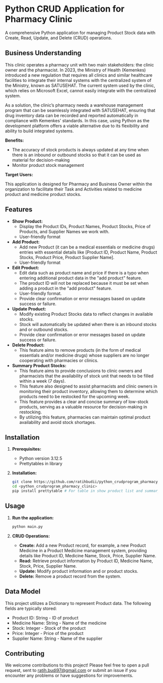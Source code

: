 # Python CRUD Application for Pharmacy Clinic

A comprehensive Python application for managing Product Stock data with Create, Read, Update, and Delete (CRUD) operations.

## Business Understanding

This clinic operates a pharmacy unit with two main stakeholders: the clinic owner and the pharmacist. In 2023, the Ministry of Health (Kemenkes) introduced a new regulation that requires all clinics and similar healthcare facilities to integrate their internal systems with the centralized system of the Ministry, known as SATUSEHAT. The current system used by the clinic, which relies on Microsoft Excel, cannot easily integrate with the centralized system.

As a solution, the clinic’s pharmacy needs a warehouse management program that can be seamlessly integrated with SATUSEHAT, ensuring that drug inventory data can be recorded and reported automatically in compliance with Kemenkes' standards. In this case, using Python as the development platform offers a viable alternative due to its flexibility and ability to build integrated systems.

**Benefits:**

* The accuracy of stock products is always updated at any time when there is an inbound or outbound stocks so that it can be used as material for decision-making
* Monitor product stock management

**Target Users:**

This application is designed for Pharmacy and Business Owner within the organization to facilitate their Task and Activities related to medicine product and medicine product stocks.

## Features

* **Show Product:**
    * Display the Product IDs, Product Names, Product Stocks, Price of Products, and Supplier Names we work with.
    * User-friendly format
* **Add Product:**
    * Add new Product (it can be a medical essentials or medicine drugs) entries with essential details like
      [Product ID, Product Name, Product Stocks, Product Price, Product Supplier Name].
    * User-friendly format
* **Edit Product:**
    * Edit data such as product name and price if there is a typo when entering additional product data in the "add product" feature.
    * The product ID will not be replaced because it must be set when adding a product in the "add product" feature. 
    * User-friendly format.
    * Provide clear confirmation or error messages based on update success or failure.
* **Update Product:**
    * Modify existing Product Stocks data to reflect changes in available stocks.
    * Stock will automatically be updated when there is an inbound stocks and or outbound stocks.
    * Provide clear confirmation or error messages based on update success or failure.
* **Delete Product:**
    * This feature aims to remove products (in the form of medical essentials and/or medicine drugs) whose suppliers are no longer cooperating with pharmacies or clinics.
* **Summary Product Stocks:**
    * This feature aims to provide conclusions to clinic owners and pharmacists that the availability of stock unit that needs to be filled within a week (7 days).
    * This feature also designed to assist pharmacists and clinic owners in monitoring their product inventory, allowing them to determine which products need to be restocked for the upcoming week.
    * This feature provides a clear and concise summary of low-stock products, serving as a valuable resource for decision-making in restocking. 
    * By utilizing this feature, pharmacies can maintain optimal product availability and avoid stock shortages.

## Installation

1. **Prerequisites:**
    * Python version 3.12.5 
    * Prettytables in library

2. **Installation:**
    ```bash
    git clone https://github.com/ratihbudii/python_crudprogram_pharmacy_clinic.git
    cd <python_crudprogram_pharmacy_clinic>
    pip install prettytable # For table in show product list and summary product stocks feature
    ```


## Usage

1. **Run the application:**
    ```bash
    python main.py
    ```

2. **CRUD Operations:**
    * **Create:** Add a new Product record, for example, a new Product Medicine in a Product Medicine management system, providing details like Product ID, Medicine Name, Stock, Price, Supplier Name.
    * **Read:** Retrieve product information by Product ID, Medicine Name, Stock, Price, Supplier Name.
    * **Update:** Modify product information and or product stocks.
    * **Delete:** Remove a product record from the system.

## Data Model
This project utilizes a Dictionary to represent Product data. The following fields are typically stored:
   * Product ID: String - ID of product
   * Medicine Name: String - Name of the medicine
   * Stock: Integer - Stock of the product
   * Price: Integer - Price of the product
   * Supplier Name: String - Name of the supplier

## Contributing
We welcome contributions to this project! Please feel free to open a pull request, sent to ratih.budi97@gmail.com or submit an issue if you encounter any problems or have suggestions for improvements.

